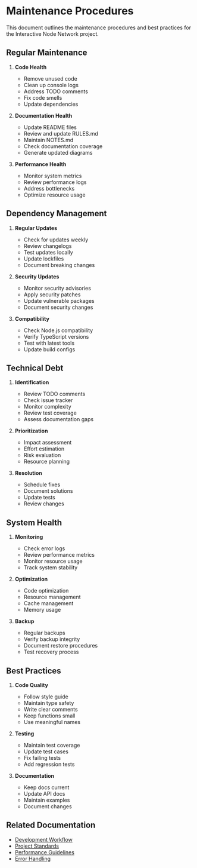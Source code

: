 # Maintenance Procedures

This document outlines the maintenance procedures and best practices for the Interactive Node Network project.

## Regular Maintenance

1. **Code Health**
   - Remove unused code
   - Clean up console logs
   - Address TODO comments
   - Fix code smells
   - Update dependencies

2. **Documentation Health**
   - Update README files
   - Review and update RULES.md
   - Maintain NOTES.md
   - Check documentation coverage
   - Generate updated diagrams

3. **Performance Health**
   - Monitor system metrics
   - Review performance logs
   - Address bottlenecks
   - Optimize resource usage

## Dependency Management

1. **Regular Updates**
   - Check for updates weekly
   - Review changelogs
   - Test updates locally
   - Update lockfiles
   - Document breaking changes

2. **Security Updates**
   - Monitor security advisories
   - Apply security patches
   - Update vulnerable packages
   - Document security changes

3. **Compatibility**
   - Check Node.js compatibility
   - Verify TypeScript versions
   - Test with latest tools
   - Update build configs

## Technical Debt

1. **Identification**
   - Review TODO comments
   - Check issue tracker
   - Monitor complexity
   - Review test coverage
   - Assess documentation gaps

2. **Prioritization**
   - Impact assessment
   - Effort estimation
   - Risk evaluation
   - Resource planning

3. **Resolution**
   - Schedule fixes
   - Document solutions
   - Update tests
   - Review changes

## System Health

1. **Monitoring**
   - Check error logs
   - Review performance metrics
   - Monitor resource usage
   - Track system stability

2. **Optimization**
   - Code optimization
   - Resource management
   - Cache management
   - Memory usage

3. **Backup**
   - Regular backups
   - Verify backup integrity
   - Document restore procedures
   - Test recovery process

## Best Practices

1. **Code Quality**
   - Follow style guide
   - Maintain type safety
   - Write clear comments
   - Keep functions small
   - Use meaningful names

2. **Testing**
   - Maintain test coverage
   - Update test cases
   - Fix failing tests
   - Add regression tests

3. **Documentation**
   - Keep docs current
   - Update API docs
   - Maintain examples
   - Document changes

## Related Documentation

- [Development Workflow](./development-workflow.md)
- [Project Standards](./project-standards.md)
- [Performance Guidelines](./performance/README.md)
- [Error Handling](./errors/README.md) 